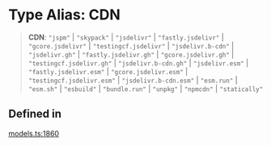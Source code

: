 # Type Alias: CDN

> **CDN**: `"jspm"` \| `"skypack"` \| `"jsdelivr"` \| `"fastly.jsdelivr"` \| `"gcore.jsdelivr"` \| `"testingcf.jsdelivr"` \| `"jsdelivr.b-cdn"` \| `"jsdelivr.gh"` \| `"fastly.jsdelivr.gh"` \| `"gcore.jsdelivr.gh"` \| `"testingcf.jsdelivr.gh"` \| `"jsdelivr.b-cdn.gh"` \| `"jsdelivr.esm"` \| `"fastly.jsdelivr.esm"` \| `"gcore.jsdelivr.esm"` \| `"testingcf.jsdelivr.esm"` \| `"jsdelivr.b-cdn.esm"` \| `"esm.run"` \| `"esm.sh"` \| `"esbuild"` \| `"bundle.run"` \| `"unpkg"` \| `"npmcdn"` \| `"statically"`

## Defined in

[models.ts:1860](https://github.com/live-codes/livecodes/blob/bee85b9d53399ef60fcc2e01c3d8b1862b2acaee/src/sdk/models.ts#L1860)